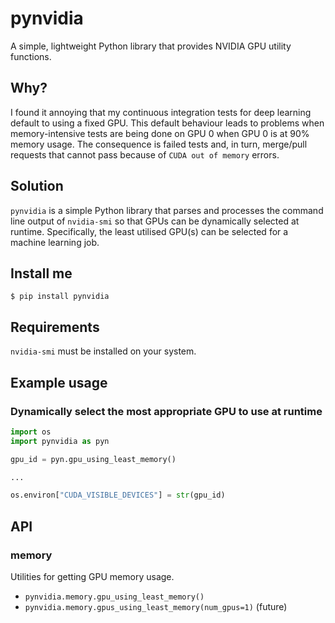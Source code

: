 # pynvidia
A simple, lightweight Python library that provides NVIDIA GPU utility functions.

## Why?
I found it annoying that my continuous integration tests for deep learning default to using a fixed GPU. This default behaviour leads to problems when memory-intensive tests are being done on GPU 0 when GPU 0 is at 90% memory usage. The consequence is failed tests and, in turn, merge/pull requests that cannot pass because of `CUDA out of memory` errors.

## Solution
`pynvidia` is a simple Python library that parses and processes the command line output of `nvidia-smi` so that GPUs can be dynamically selected at runtime. Specifically, the least utilised GPU(s) can be selected for a machine learning job.

## Install me
```
$ pip install pynvidia
```

## Requirements
`nvidia-smi` must be installed on your system.

## Example usage
### Dynamically select the most appropriate GPU to use at runtime
```python
import os
import pynvidia as pyn

gpu_id = pyn.gpu_using_least_memory()

...

os.environ["CUDA_VISIBLE_DEVICES"] = str(gpu_id)
```

## API
### memory
Utilities for getting GPU memory usage.

- `pynvidia.memory.gpu_using_least_memory()`
- `pynvidia.memory.gpus_using_least_memory(num_gpus=1)` (future)

